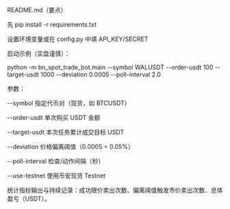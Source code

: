 README.md（要点）

先 pip install -r requirements.txt

设置环境变量或在 config.py 中填 API_KEY/SECRET

启动示例（实盘谨慎）：

python -m bn_spot_trade_bot.main --symbol WALUSDT --order-usdt 100 --target-usdt 1000 --deviation 0.0005 --poll-interval 2.0


参数：

--symbol 指定代币对（现货，如 BTCUSDT）

--order-usdt 单次购买 USDT 金额

--target-usdt 本次任务累计成交目标 USDT

--deviation 价格偏离阈值（0.0005 = 0.05%）

--poll-interval 检查/动作间隔（秒）

--use-testnet 使用币安现货 Testnet

统计指标输出与持续记录：成功限价卖出次数、偏离阈值触发市价卖出次数、总体盈亏（USDT）。